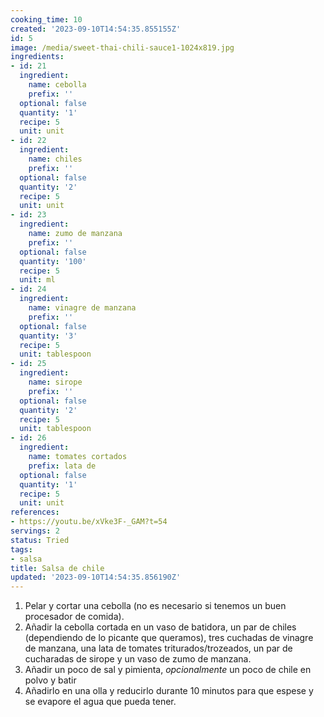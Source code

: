 ```yaml
---
cooking_time: 10
created: '2023-09-10T14:54:35.855155Z'
id: 5
image: /media/sweet-thai-chili-sauce1-1024x819.jpg
ingredients:
- id: 21
  ingredient:
    name: cebolla
    prefix: ''
  optional: false
  quantity: '1'
  recipe: 5
  unit: unit
- id: 22
  ingredient:
    name: chiles
    prefix: ''
  optional: false
  quantity: '2'
  recipe: 5
  unit: unit
- id: 23
  ingredient:
    name: zumo de manzana
    prefix: ''
  optional: false
  quantity: '100'
  recipe: 5
  unit: ml
- id: 24
  ingredient:
    name: vinagre de manzana
    prefix: ''
  optional: false
  quantity: '3'
  recipe: 5
  unit: tablespoon
- id: 25
  ingredient:
    name: sirope
    prefix: ''
  optional: false
  quantity: '2'
  recipe: 5
  unit: tablespoon
- id: 26
  ingredient:
    name: tomates cortados
    prefix: lata de
  optional: false
  quantity: '1'
  recipe: 5
  unit: unit
references:
- https://youtu.be/xVke3F-_GAM?t=54
servings: 2
status: Tried
tags:
- salsa
title: Salsa de chile
updated: '2023-09-10T14:54:35.856190Z'
---
```

1. Pelar y cortar una cebolla (no es necesario si tenemos un buen procesador de comida).
2. Añadir la cebolla cortada en un vaso de batidora, un par de chiles (dependiendo de lo picante que queramos), tres cuchadas de vinagre de manzana, una lata de tomates triturados/trozeados, un par de cucharadas de sirope y un vaso de zumo de manzana.
3. Añadir un poco de sal y pimienta, *opcionalmente* un poco de chile en polvo y batir
4. Añadirlo en una olla y reducirlo durante 10 minutos para que espese y se evapore el agua que pueda tener.
